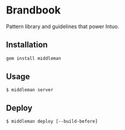 # Brandbook

Pattern library and guidelines that power Intuo.

## Installation

```ruby
gem install middleman
```

## Usage

```
$ middleman server
```

## Deploy

```
$ middleman deploy [--build-before]
```
